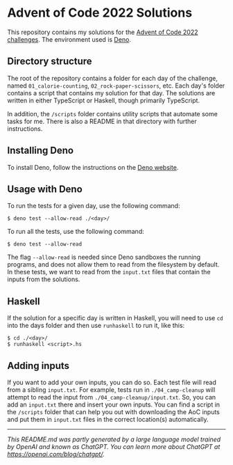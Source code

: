 # Advent of Code 2022 Solutions

This repository contains my solutions for the [Advent of Code 2022 challenges](https://adventofcode.com/2022). The environment used is [Deno](https://deno.land/).

## Directory structure

The root of the repository contains a folder for each day of the challenge, named `01_calorie-counting`, `02_rock-paper-scissors`, etc. Each day's folder contains a script that contains my solution for that day. The solutions are written in either TypeScript or Haskell, though primarily TypeScript.

In addition, the `/scripts` folder contains utility scripts that automate some tasks for me. There is also a README in that directory with further instructions.

## Installing Deno

To install Deno, follow the instructions on the [Deno website](https://deno.land/manual@v1.28.3/getting_started/installation).

## Usage with Deno

To run the tests for a given day, use the following command:

```
$ deno test --allow-read ./<day>/
```

To run all the tests, use the following command:

```
$ deno test --allow-read
```

The flag `--allow-read` is needed since Deno sandboxes the running programs, and does not allow them to read from the filesystem by default. In these tests, we want to read from the `input.txt` files that contain the inputs from the solutions.


## Haskell

If the solution for a specific day is written in Haskell, you will need to use `cd` into the days folder and then use `runhaskell` to run it, like this:

```
$ cd ./<day>/
$ runhaskell <script>.hs
```

## Adding inputs

If you want to add your own inputs, you can do so. Each test file will read from a sibling `input.txt`. For example, tests run in `./04_camp-cleanup` will attempt to read the input from `./04_camp-cleanup/input.txt`. So, you can add an `input.txt` there and insert your own inputs. You can find a script in the `/scripts` folder that can help you out with downloading the AoC inputs and put them in `input.txt` files in the correct location(s) automatically.

---

*This README.md was partly generated by a large language model trained by OpenAI and known as ChatGPT. You can learn more about ChatGPT at https://openai.com/blog/chatgpt/.*
